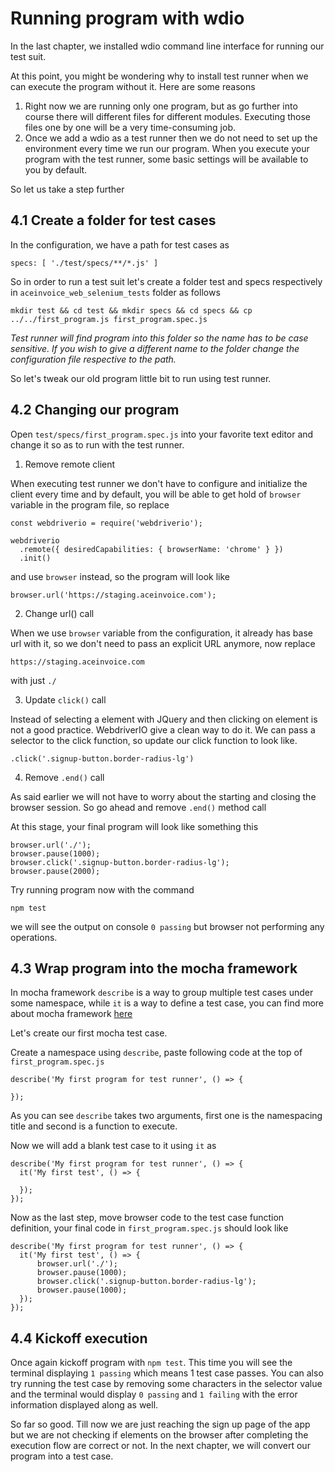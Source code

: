 # Running program with wdio

In the last chapter, we installed wdio command line interface for running our test suit.

At this point, you might be wondering why to install test runner when we can execute the program without it. Here are some reasons

1. Right now we are running only one program, but as go further into course there will different files for different modules. Executing those files one by one will be a very time-consuming job.
2. Once we add a wdio as a test runner then we do not need to set up the environment every time we run our program. When you execute your program with the test runner, some basic settings will be available to you by default.

So let us take a step further

## 4.1 Create a folder for test cases

In the configuration, we have a path for test cases as

```
specs: [ './test/specs/**/*.js' ]
```

So in order to run a test suit let's create a folder test and specs respectively in `aceinvoice_web_selenium_tests` folder as follows

```
mkdir test && cd test && mkdir specs && cd specs && cp ../../first_program.js first_program.spec.js
```

_Test runner will find program into this folder so the name has to be case sensitive. If you wish to give a different name to the folder change the configuration file respective to the path._


So let's tweak our old program little bit to run using test runner.

## 4.2 Changing our program

Open `test/specs/first_program.spec.js` into your favorite text editor and change it so as to run with the test runner.

1. Remove remote client

When executing test runner we don't have to configure and initialize the client every time and by default, you will be able to get hold of `browser` variable in the program file, so replace

```
const webdriverio = require('webdriverio');

webdriverio
  .remote({ desiredCapabilities: { browserName: 'chrome' } })
  .init()
```

and use `browser` instead, so the program will look like

```
browser.url('https://staging.aceinvoice.com');
```

2. Change url() call

When we use `browser` variable from the configuration, it already has base url with it, so we don't need to pass an explicit URL anymore, now replace

```
https://staging.aceinvoice.com
```

with just `./`

3. Update `click()` call

Instead of selecting a element with JQuery and then clicking on element is not a good practice. WebdriverIO give a clean way to do it.
We can pass a selector to the click function, so update our click function to look like.

```
.click('.signup-button.border-radius-lg')
```

4. Remove `.end()` call

As said earlier we will not have to worry about the starting and closing the browser session. So go ahead and remove `.end()` method call

At this stage, your final program will look like something this

```
browser.url('./');
browser.pause(1000);
browser.click('.signup-button.border-radius-lg');
browser.pause(2000);
```

Try running program now with the command

```
npm test
```

we will see the output on console `0 passing` but browser not performing any operations.

## 4.3 Wrap program into the mocha framework

In mocha framework `describe` is a way to group multiple test cases under some namespace, while `it` is a way to define a test case, you can find more about mocha framework [here](https://mochajs.org/#getting-started)

Let's create our first mocha test case.

Create a namespace using `describe`, paste following code at the top of `first_program.spec.js`

```
describe('My first program for test runner', () => {

});
```

As you can see `describe` takes two arguments, first one is the namespacing title and second is a function to execute.

Now we will add a blank test case to it using `it` as

```
describe('My first program for test runner', () => {
  it('My first test', () => {

  });
});
```

Now as the last step, move browser code to the test case function definition, your final code in `first_program.spec.js` should look like

```
describe('My first program for test runner', () => {
  it('My first test', () => {
      browser.url('./');
      browser.pause(1000);
      browser.click('.signup-button.border-radius-lg');
      browser.pause(1000);
  });
});
```

## 4.4 Kickoff execution

Once again kickoff program with `npm test`. This time you will see the terminal displaying `1 passing` which means 1 test case passes. You can also try running the test case by removing some characters in the selector value and the terminal would display `0 passing` and `1 failing` with the error information displayed along as well.

So far so good. Till now we are just reaching the sign up page of the app but we are not checking if elements on the browser after completing the execution flow are correct or not. In the next chapter, we will convert our program into a test case.
